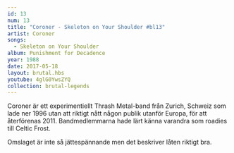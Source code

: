 ```yaml
---
id: 13
num: 13
title: "Coroner - Skeleton on Your Shoulder #bl13"
artist: Coroner
songs:
  - Skeleton on Your Shoulder
album: Punishment for Decadence
year: 1988
date: 2017-05-18
layout: brutal.hbs
youtube: 4glG0YwsZYQ
collection: brutal-legends
---
```


Coroner är ett experimentiellt Thrash Metal-band från Zurich, Schweiz som lade ner 1996 utan att riktigt nått någon publik utanför Europa, för att återförenas 2011. Bandmedlemmarna hade lärt känna varandra som roadies till Celtic Frost.

Omslaget är inte så jättespännande men det beskriver låten riktigt bra.
